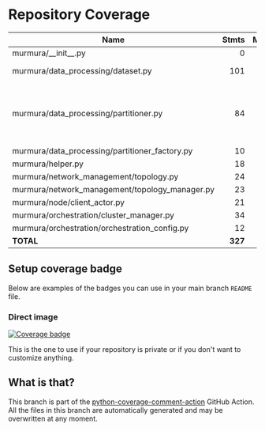 # Repository Coverage



| Name                                             |    Stmts |     Miss |   Cover |   Missing |
|------------------------------------------------- | -------: | -------: | ------: | --------: |
| murmura/\_\_init\_\_.py                          |        0 |        0 |    100% |           |
| murmura/data\_processing/dataset.py              |      101 |        2 |     98% |  129, 143 |
| murmura/data\_processing/partitioner.py          |       84 |        7 |     92% |32, 80, 123-124, 133-134, 150 |
| murmura/data\_processing/partitioner\_factory.py |       10 |        1 |     90% |        32 |
| murmura/helper.py                                |       18 |        0 |    100% |           |
| murmura/network\_management/topology.py          |       24 |        0 |    100% |           |
| murmura/network\_management/topology\_manager.py |       23 |        0 |    100% |           |
| murmura/node/client\_actor.py                    |       21 |        2 |     90% |    54, 62 |
| murmura/orchestration/cluster\_manager.py        |       34 |        2 |     94% |    21, 73 |
| murmura/orchestration/orchestration\_config.py   |       12 |        0 |    100% |           |
|                                        **TOTAL** |  **327** |   **14** | **96%** |           |


## Setup coverage badge

Below are examples of the badges you can use in your main branch `README` file.

### Direct image

[![Coverage badge](https://github.com/murtazahr/murmura/raw/python-coverage-comment-action-data/badge.svg)](https://github.com/murtazahr/murmura/tree/python-coverage-comment-action-data)

This is the one to use if your repository is private or if you don't want to customize anything.



## What is that?

This branch is part of the
[python-coverage-comment-action](https://github.com/marketplace/actions/python-coverage-comment)
GitHub Action. All the files in this branch are automatically generated and may be
overwritten at any moment.